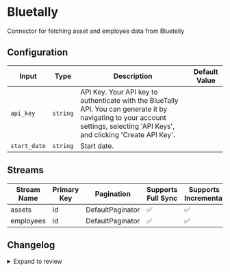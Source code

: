 # Bluetally
Connector for fetching asset and employee data from Bluetelly

## Configuration

| Input | Type | Description | Default Value |
|-------|------|-------------|---------------|
| `api_key` | `string` | API Key. Your API key to authenticate with the BlueTally API. You can generate it by navigating to your account settings, selecting &#39;API Keys&#39;, and clicking &#39;Create API Key&#39;. |  |
| `start_date` | `string` | Start date.  |  |

## Streams
| Stream Name | Primary Key | Pagination | Supports Full Sync | Supports Incremental |
|-------------|-------------|------------|---------------------|----------------------|
| assets | id | DefaultPaginator | ✅ |  ✅  |
| employees | id | DefaultPaginator | ✅ |  ✅  |

## Changelog

<details>
  <summary>Expand to review</summary>

| Version          | Date              | Pull Request | Subject        |
|------------------|-------------------|--------------|----------------|
| 0.0.11 | 2025-09-30 | [66324](https://github.com/airbytehq/airbyte/pull/66324) | Update dependencies |
| 0.0.10 | 2025-09-09 | [66033](https://github.com/airbytehq/airbyte/pull/66033) | Update dependencies |
| 0.0.9 | 2025-07-26 | [63790](https://github.com/airbytehq/airbyte/pull/63790) | Update dependencies |
| 0.0.8 | 2025-07-19 | [63456](https://github.com/airbytehq/airbyte/pull/63456) | Update dependencies |
| 0.0.7 | 2025-07-12 | [63065](https://github.com/airbytehq/airbyte/pull/63065) | Update dependencies |
| 0.0.6 | 2025-06-21 | [61090](https://github.com/airbytehq/airbyte/pull/61090) | Update dependencies |
| 0.0.5 | 2025-05-24 | [60732](https://github.com/airbytehq/airbyte/pull/60732) | Update dependencies |
| 0.0.4 | 2025-05-10 | [59337](https://github.com/airbytehq/airbyte/pull/59337) | Update dependencies |
| 0.0.3 | 2025-04-26 | [58714](https://github.com/airbytehq/airbyte/pull/58714) | Update dependencies |
| 0.0.2 | 2025-04-19 | [57644](https://github.com/airbytehq/airbyte/pull/57644) | Update dependencies |
| 0.0.1 | 2025-04-08 | | Initial release by [@wennergr](https://github.com/wennergr) via Connector Builder |

</details>
